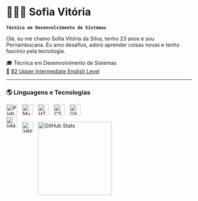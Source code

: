 # 👩🏻‍💻 Sofia Vitória

**`Técnica em Desenvolvimento de Sistemas`**

Olá, eu me chamo Sofia Vitória da Silva, tenho 23 anos e sou Pernambucana. Eu amo desafios, adoro aprender coisas novas e tenho fascínio pela tecnologia.

🎓 Técnica em Desenvolvimento de Sistemas
<br>
📖 <a href = "https://cert.efset.org/en/nZrWmi"> B2 Upper Intermediate English Level</a>

---

### 🌎 Linguagens e Tecnologias

<img 
    align="left" 
    alt="PHP" 
    title="PHP"
    width="30px" 
    style="padding-right: 10px;" 
    src="https://cdn.jsdelivr.net/gh/devicons/devicon@latest/icons/php/php-original.svg" 
/>
<img 
    align="left" 
    alt="MySQL"
    title="MySQL" 
    width="30px" 
    style="padding-right: 10px;" 
    src="https://cdn.jsdelivr.net/gh/devicons/devicon@latest/icons/mysql/mysql-original-wordmark.svg"
/>
<img 
    align="left" 
    alt="HTML"
    title="HTML" 
    width="30px" 
    style="padding-right: 10px;" 
    src="https://cdn.jsdelivr.net/gh/devicons/devicon@latest/icons/html5/html5-original.svg" 
/>
<img 
    align="left" 
    alt="CSS" 
    title="CSS"
    width="30px" 
    style="padding-right: 10px;" 
    src="https://cdn.jsdelivr.net/gh/devicons/devicon@latest/icons/css3/css3-original.svg" 
/>

<img 
    align="left" 
    alt="Git" 
    title="Git"
    width="30px" 
    style="padding-right: 10px;" 
    src="https://cdn.jsdelivr.net/gh/devicons/devicon@latest/icons/git/git-original.svg" 
/>


<br/>
<br/>
<img 
    align="left" 
    alt="HMTL" 
    title="HTML"
    width="30px" 
    style="padding-right: 10px;" 
    src="https://cdn.jsdelivr.net/gh/devicons/devicon@latest/icons/css3/css3-original.svg" 
/>
<p align="center">
  <a href="https://skillicons.dev">
    <img 
        align="left" 
        alt="HMTL" 
        title="HTML"
        width="30px" 
        style="padding-right: 10px;" 
        src="https://skillicons.dev/icons?i=html" 
        />
  </a>
</p>

<img 
      align="left" 
      alt="GitHub Stats" 
      height="200" 
      src="https://github-readme-stats.vercel.app/api/top-langs/?username=sofiavitoriaa&theme=tokyonight&layout=compact&custom_title=Linguagens&langs_count=9" 
  />

</p>




